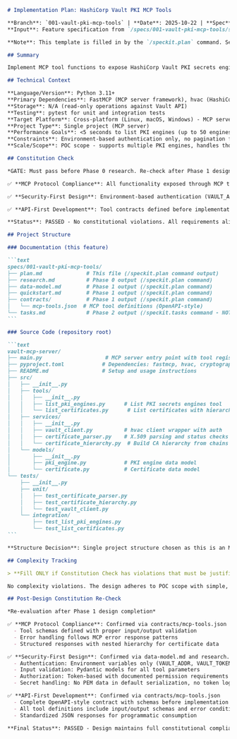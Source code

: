````markdown
# Implementation Plan: HashiCorp Vault PKI MCP Tools

**Branch**: `001-vault-pki-mcp-tools` | **Date**: 2025-10-22 | **Spec**: [spec.md](spec.md)
**Input**: Feature specification from `/specs/001-vault-pki-mcp-tools/spec.md`

**Note**: This template is filled in by the `/speckit.plan` command. See `.specify/templates/commands/plan.md` for the execution workflow.

## Summary

Implement MCP tool functions to expose HashiCorp Vault PKI secrets engine management capabilities. The solution will provide two core tools: (1) listing all PKI secrets engines in the Vault instance, and (2) retrieving certificates from a specified PKI engine, organized hierarchically by root and intermediate CAs with expiration and revocation status. Implementation uses Python with FastMCP framework and hvac (HashiCorp Vault Python SDK) for Vault API interactions. Authentication via environment variables (VAULT_ADDR, VAULT_TOKEN).

## Technical Context

**Language/Version**: Python 3.11+  
**Primary Dependencies**: FastMCP (MCP server framework), hvac (HashiCorp Vault Python SDK), cryptography (X.509 certificate parsing)  
**Storage**: N/A (read-only operations against Vault API)  
**Testing**: pytest for unit and integration tests  
**Target Platform**: Cross-platform (Linux, macOS, Windows) - MCP server process  
**Project Type**: Single project (MCP server)  
**Performance Goals**: <5 seconds to list PKI engines (up to 50 engines), all certificates returned in single response  
**Constraints**: Environment-based authentication only, no pagination for certificate listing, partial results on permission errors  
**Scale/Scope**: POC scope - supports multiple PKI engines, handles thousands of certificates per engine, basic error handling

## Constitution Check

*GATE: Must pass before Phase 0 research. Re-check after Phase 1 design.*

✅ **MCP Protocol Compliance**: All functionality exposed through MCP tool definitions with proper schemas, standardized error handling, and resource patterns.

✅ **Security-First Design**: Environment-based authentication (VAULT_ADDR, VAULT_TOKEN), input validation via MCP schemas, no secret leakage in logs/responses, principle of least privilege.

✅ **API-First Development**: Tool contracts defined before implementation, following MCP specification for tool definitions and responses.

**Status**: PASSED - No constitutional violations. All requirements align with security-first design and MCP protocol compliance.

## Project Structure

### Documentation (this feature)

```text
specs/001-vault-pki-mcp-tools/
├── plan.md              # This file (/speckit.plan command output)
├── research.md          # Phase 0 output (/speckit.plan command)
├── data-model.md        # Phase 1 output (/speckit.plan command)
├── quickstart.md        # Phase 1 output (/speckit.plan command)
├── contracts/           # Phase 1 output (/speckit.plan command)
│   └── mcp-tools.json  # MCP tool definitions (OpenAPI-style)
└── tasks.md             # Phase 2 output (/speckit.tasks command - NOT created by /speckit.plan)
```

### Source Code (repository root)

```text
vault-mcp-server/
├── main.py                    # MCP server entry point with tool registrations
├── pyproject.toml            # Dependencies: fastmcp, hvac, cryptography
├── README.md                 # Setup and usage instructions
├── src/
│   ├── __init__.py
│   ├── tools/
│   │   ├── __init__.py
│   │   ├── list_pki_engines.py      # List PKI secrets engines tool
│   │   └── list_certificates.py      # List certificates with hierarchy tool
│   ├── services/
│   │   ├── __init__.py
│   │   ├── vault_client.py          # hvac client wrapper with auth
│   │   ├── certificate_parser.py    # X.509 parsing and status checks
│   │   └── certificate_hierarchy.py  # Build CA hierarchy from chains
│   └── models/
│       ├── __init__.py
│       ├── pki_engine.py            # PKI engine data model
│       └── certificate.py           # Certificate data model
└── tests/
    ├── __init__.py
    ├── unit/
    │   ├── test_certificate_parser.py
    │   ├── test_certificate_hierarchy.py
    │   └── test_vault_client.py
    └── integration/
        ├── test_list_pki_engines.py
        └── test_list_certificates.py
```

**Structure Decision**: Single project structure chosen as this is an MCP server providing tool functions. All code resides in `vault-mcp-server/` with clear separation between tools (MCP layer), services (business logic), and models (data structures).

## Complexity Tracking

> **Fill ONLY if Constitution Check has violations that must be justified**

No complexity violations. The design adheres to POC scope with simple, direct patterns: MCP tools call services, services call Vault API, no unnecessary abstractions.

## Post-Design Constitution Re-Check

*Re-evaluation after Phase 1 design completion*

✅ **MCP Protocol Compliance**: Confirmed via contracts/mcp-tools.json
  - Tool schemas defined with proper input/output validation
  - Error handling follows MCP error response patterns
  - Structured responses with nested hierarchy for certificate data

✅ **Security-First Design**: Confirmed via data-model.md and research.md
  - Authentication: Environment variables only (VAULT_ADDR, VAULT_TOKEN)
  - Input validation: Pydantic models for all tool parameters
  - Authorization: Token-based with documented permission requirements
  - Secret handling: No PEM data in default serialization, no token logging

✅ **API-First Development**: Confirmed via contracts/mcp-tools.json
  - Complete OpenAPI-style contract with schemas before implementation
  - All tool definitions include input/output schemas and error conditions
  - Standardized JSON responses for programmatic consumption

**Final Status**: PASSED - Design maintains full constitutional compliance. Ready for Phase 2 implementation.
````
